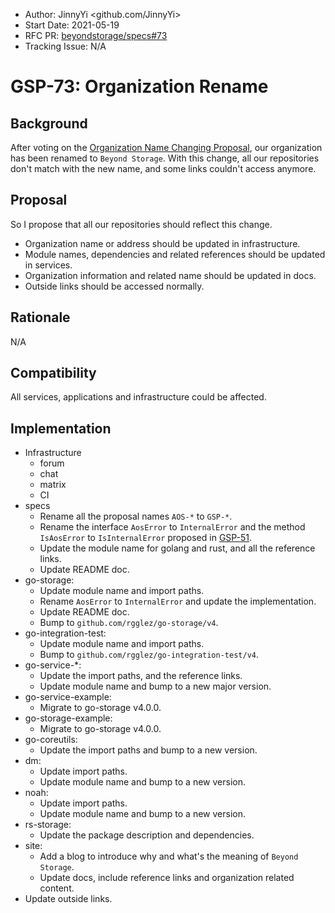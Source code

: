 - Author: JinnyYi <github.com/JinnyYi>
- Start Date: 2021-05-19
- RFC PR: [beyondstorage/specs#73](https://github.com/rgglez/specs/issues/73)
- Tracking Issue: N/A

# GSP-73: Organization Rename

## Background

After voting on the [Organization Name Changing Proposal], our organization has been renamed to `Beyond Storage`. With this change, all our repositories don't match with the new name, and some links couldn't access anymore.

## Proposal

So I propose that all our repositories should reflect this change.

- Organization name or address should be updated in infrastructure.
- Module names, dependencies and related references should be updated in services.
- Organization information and related name should be updated in docs.
- Outside links should be accessed normally.

## Rationale
N/A

## Compatibility
All services, applications and infrastructure could be affected.

## Implementation

- Infrastructure
    - forum
    - chat
    - matrix
    - CI
- specs
    - Rename all the proposal names `AOS-*` to `GSP-*`.
    - Rename the interface `AosError` to `InternalError` and the method `IsAosError` to `IsInternalError` proposed in [GSP-51].
    - Update the module name for golang and rust, and all the reference links.
    - Update README doc.
- go-storage:
    - Update module name and import paths.
    - Rename `AosError` to `InternalError` and update the implementation.
    - Update README doc.
    - Bump to `github.com/rgglez/go-storage/v4`.
- go-integration-test:
    - Update module name and import paths.
    - Bump to `github.com/rgglez/go-integration-test/v4`.
- go-service-*:
    - Update the import paths, and the reference links.
    - Update module name and bump to a new major version.
- go-service-example:
    - Migrate to go-storage v4.0.0.
- go-storage-example:
    - Migrate to go-storage v4.0.0.
- go-coreutils:
    - Update the import paths and bump to a new version.
- dm:
    - Update import paths.
    - Update module name and bump to a new version.
- noah:
    - Update import paths.
    - Update module name and bump to a new version.
- rs-storage:
    - Update the package description and dependencies.
- site:
    - Add a blog to introduce why and what's the meaning of `Beyond Storage`.
    - Update docs, include reference links and organization related content.
- Update outside links.
    
[Organization Name Changing Proposal]: https://forum.aos.dev/t/organization-name-changing-proposal/38
[GSP-51]: ./51-distinguish-errors-by-isaoserror.md
